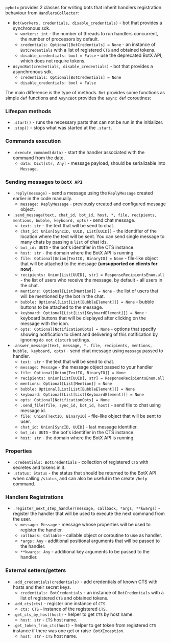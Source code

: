 `pybotx` provides 2 classes for writing bots that inherit handlers registration behaviour from `HandlersCollector`:

* `Bot(workers, credentials, disable_credentials)` - bot that provides a synchronous sdk.
    * `workers: int` - the number of threads to run handlers concurrent, the number of processors by default.
    * `credentials: Optional[BotCredentials] = None` - an instance of `BotCredentials` with a list of registered `CTS` and obtained tokens.
    * `disable_credentials: bool = False` - use the deprecated BotX API, which does not require tokens.
* `AsyncBot(credentials, disable_credentials)` - bot that provides a asynchronous sdk.
    * `credentials: Optional[BotCredentials] = None`
    * `disable_credentials: bool = False`
    
The main difference is the type of methods. `Bot` provides some functions as simple `def` functions and `AsyncBot` 
provides the `async def` coroutines:

### Lifespan methods
* `.start()` - runs the necessary parts that can not be run in the initializer.
* `.stop()` -  stops what was started at the `.start`.

### Commands execution
* `.execute_command(data)` - start the handler associated with the command from the date.
    * `data: Dict[str, Any]` - message payload, should be serializable into `Message`.
    
### Sending messages to `BotX API`
* `.reply(message)` - send a message using the `ReplyMessage` created earlier in the code manually.
    * `message: ReplyMessage` - previously created and configured message object.
* `.send_message(text, chat_id, bot_id, host, *, file, recipients, mentions, bubble, keyboard, opts)` - send chat message.
    * `text: str` - the text that will be send to chat.
    * `chat_id: Union[SyncID, UUID, List[UUID]]` - the identifier of the location where the text will be sent. 
You can send single message to many chats by passing a `list` of chat ids.
    * `bot_id: UUID` - the bot's identifier in the CTS instance.
    * `host: str` - the domain where the BotX API is running.
    * `file: Optional[Union[TextIO, BinaryIO] = None` - file-like object that will be attached to the message <b>(unsupported on clients for now)</b>.
    * `recipients: Union[List[UUID], str] = ResponseRecipientsEnum.all` - the list of users  who receive the message, by default - all users in the chat.
    * `mentions: Optional[List[Mention]] = None` - the list of users that will be mentioned by the bot in the chat.
    * `bubble: Optional[List[List[BubbleElement]]] = None` - bubble buttons to be attached to the message.
    * `keyboard: Optional[List[List[KeyboardElement]]] = None` - keyboard buttons that will be displayed after clicking on the message with the icon.
    * `opts: Optional[NotificationOpts] = None` - options that specify showing notification to client and delivering of this notification by ignoring `do not disturb` settings.
* `.answer_message(text, message, *, file, recipients, mentions, bubble, keyboard, opts)` - send chat message using `message` passed to handler.
    * `text: str` - the text that will be send to chat.
    * `message: Message` - the message object passed to your handler
    * `file: Optional[Union[TextIO, BinaryIO]] = None`
    * `recipients: Union[List[UUID], str] = ResponseRecipientsEnum.all`
    * `mentions: Optional[List[Mention]] = None`
    * `bubble: Optional[List[List[BubbleElement]]] = None`
    * `keyboard: Optional[List[List[KeyboardElement]]] = None`
    * `opts: Optional[NotificationOpts] = None`
    * `.send_file(file, sync_id, bot_id, host)` - send file to chat using message id.
    * `file: Union[TextIO, BinaryIO]` - file-like object that will be sent to user.
    * `chat_id: Union[SyncID, UUID]` - last message identifier.
    * `bot_id: UUID` - the bot's identifier in the CTS instance.
    * `host: str` - the domain where the BotX API is running.
    
### Properties

* `.credentials: BotCredentials` - collection of registered `CTS` with secretes and tokens in it.
* `.status: Status` - the status that should be returned to the BotX API when calling `/status`, and can also be useful in the create `/help` command.

### Handlers Registrations
* `.register_next_step_handler(message, callback, *args, **kwargs)` - register the handler that will be used to execute the next command from the user.
    * `message: Message` - message whose properties will be used to register the handler.
    * `callback: Callable` - callable object or coroutine to use as handler.
    * `*args: Any` - additional positional arguments that will be passed to the handler.
    * `**kwargs: Any` - additional key arguments to be passed to the handler.

### External setters/getters
* `.add_credentials(credentials)` - add credentials of known CTS with hosts and their secret keys.
    * `credentials: BotCredentials` - an instance of `BotCredentials` with a list of registered `CTS` and obtained tokens.
* `.add_cts(cts)` - register one instance of `CTS`.
    * `cts: CTS` - instance of the registered `CTS`.
* `.get_cts_by_host(host)` - helper to get `CTS` by host name.
    * `host: str` - `CTS` host name.
* `.get_token_from_cts(host)` - helper to get token from registered `CTS` instance if there was one get or raise` BotXException`.
    * `host: str` - `CTS` host name.


